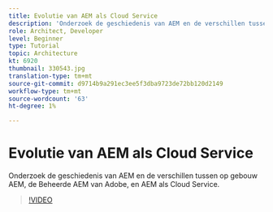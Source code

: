 ```yaml
---
title: Evolutie van AEM als Cloud Service
description: 'Onderzoek de geschiedenis van AEM en de verschillen tussen op gebouw AEM, de Beheerde AEM van Adobe, en AEM als Cloud Service. '
role: Architect, Developer
level: Beginner
type: Tutorial
topic: Architecture
kt: 6920
thumbnail: 330543.jpg
translation-type: tm+mt
source-git-commit: d9714b9a291ec3ee5f3dba9723de72bb120d2149
workflow-type: tm+mt
source-wordcount: '63'
ht-degree: 1%

---
```



# Evolutie van AEM als Cloud Service

Onderzoek de geschiedenis van AEM en de verschillen tussen op gebouw AEM, de Beheerde AEM van Adobe, en AEM als Cloud Service.

>[!VIDEO](https://video.tv.adobe.com/v/330543/?quality=12&learn=on)